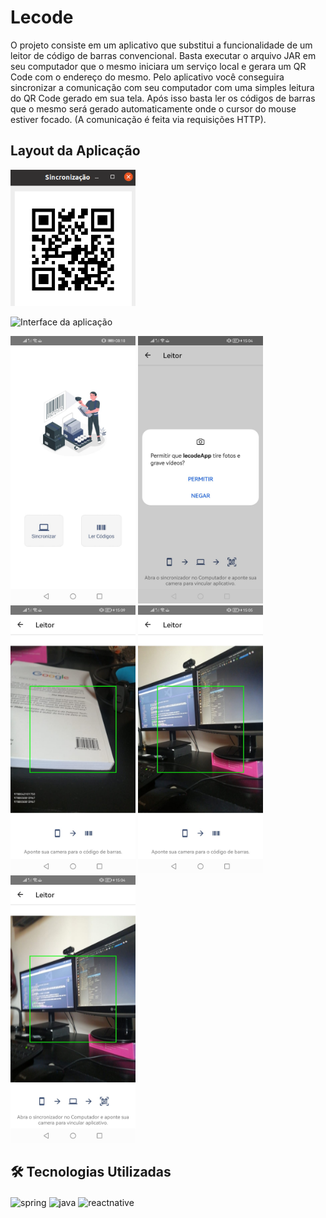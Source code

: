 # Lecode

O projeto consiste em um aplicativo que substitui a funcionalidade de um leitor de código de barras convencional. Basta executar o arquivo JAR em seu computador que o mesmo iniciara um serviço local e gerara um QR Code com o endereço do mesmo. Pelo aplicativo você conseguira sincronizar a comunicação com seu computador com uma simples leitura do QR Code gerado em sua tela. Após isso basta ler os códigos de barras que o mesmo será gerado automaticamente onde o cursor do mouse estiver focado. (A comunicação é feita via requisições HTTP).

## Layout da Aplicação

<p align="left">
  <img alt="Interface da aplicação" src="./github/server.png" width=200 height="auto">
  </p>
  <p align="left">
 <img alt="Interface da aplicação" src="./github/gif.gif" width=200 height="auto">
  </p>

  <p align="left">
  <img alt="Interface da aplicação" src="./github/menu.jpeg" width=200 height="auto">
  <img alt="Interface da aplicação" src="./github/permission.jpeg" width=200 height="auto">
  <img alt="Interface da aplicação" src="./github/leitor.jpeg" width=200 height="auto">
   <img alt="Interface da aplicação" src="./github/leitor02.jpeg" width=200 height="auto">
    <img alt="Interface da aplicação" src="./github/leitor03.jpeg" width=200 height="auto">
  
</p>

<h2>🛠 Tecnologias Utilizadas</h2>
<div style="display: inline_block">
   <img align="center" alt="spring" src="https://img.shields.io/badge/Spring-6DB33F?style=for-the-badge&logo=spring&logoColor=white" />
     <img align="center" alt="java" src="https://img.shields.io/badge/Java-ED8B00?style=for-the-badge&logo=java&logoColor=white" />
    <img align="center" alt="reactnative" src="https://img.shields.io/badge/React_Native-20232A?style=for-the-badge&logo=react&logoColor=61DAFB" />
   
 </div>
